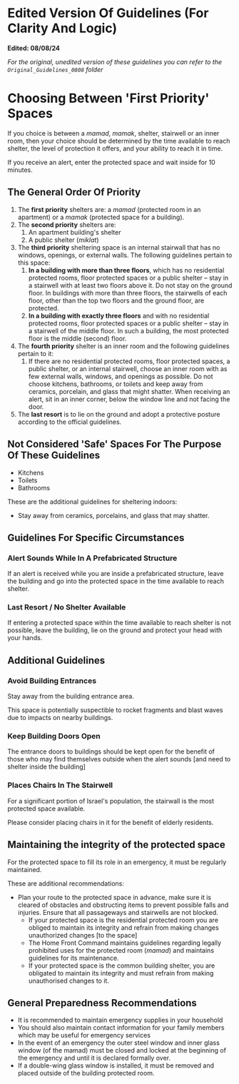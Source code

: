 # Edited Version Of Guidelines (For Clarity And Logic)

**Edited: 08/08/24**

*For the original, unedited version of these guidelines you can refer to the `Original_Guidelines_0808` folder*

# Choosing Between 'First Priority' Spaces

If you choice is between a *mamad*, *mamak*, shelter, stairwell or an inner room, then your choice should be determined by the time available to reach shelter, the level of protection it offers, and your ability to reach it in time.

If you receive an alert, enter the protected space and wait inside for 10 minutes.

##  The General Order Of Priority

1. The **first priority** shelters are: a  *mamad* (protected room in an apartment) or a *mamak* (protected space for a building).
2. The  **second priority** shelters are:
   1. An apartment building's shelter
   2. A public shelter (*miklat*)
3. The **third priority** sheltering space is an internal stairwall that has no windows, openings, or external walls.
    The following guidelines pertain to this space:
    1. **In a building with more than three floors**, which has no residential protected rooms, floor protected spaces or a public shelter – stay in a stairwell with at least two floors above it. Do not stay on the ground floor. In buildings with more than three floors, the stairwells of each floor, other than the top two floors and the ground floor, are protected.
    2.  **In a building with exactly three floors** and with no residential protected rooms, floor protected spaces or a public shelter – stay in a stairwell of the middle floor. In such a building, the most protected floor is the middle (second) floor.
4. The **fourth priority** shelter is an inner room and the following guidelines pertain to it:
    1.  If there are no residential protected rooms, floor protected spaces, a public shelter, or an internal stairwell, choose an inner room with as few external walls, windows, and openings as possible. Do not choose kitchens, bathrooms, or toilets and keep away from ceramics, porcelain, and glass that might shatter. When receiving an alert, sit in an inner corner, below the window line and not facing the door.
5.  The **last resort** is to lie on the ground and adopt a protective posture according to the official guidelines. 

## Not Considered 'Safe' Spaces For The Purpose Of These Guidelines

- Kitchens
- Toilets
- Bathrooms

These are the additional guidelines for sheltering indoors:

- Stay away from ceramics, porcelains, and glass that may shatter.

## Guidelines For Specific Circumstances

### Alert Sounds While In A Prefabricated Structure

  If an alert is received while you are inside a prefabricated structure, leave the building and go into the protected space in the time available to reach shelter. 

### Last Resort / No Shelter Available

If entering a protected space within the time available to reach shelter is not possible, leave the building, lie on the ground and protect your head with your hands.

## Additional Guidelines

### Avoid Building Entrances

Stay away from the building entrance area. 

This space is potentially suspectible to rocket fragments and blast waves due to impacts on nearby buildings.

### Keep Building Doors Open

  The entrance doors to buildings should be kept open for the benefit of those who may find themselves outside when the alert sounds [and need to shelter inside the building]

  ### Places Chairs In The Stairwell

For a significant portion of Israel's population, the stairwall is the most protected space available. 

Please consider placing chairs in it for the benefit of elderly residents.

## Maintaining the integrity of the protected space

For the protected space to fill its role in an emergency, it must be regularly maintained.

These are additional recommendations:

- Plan your route to the protected space in advance, make sure it is cleared of obstacles and obstructing items to prevent possible falls and injuries. Ensure that all passageways and stairwells are not blocked.
  - If your protected space is the residential protected room you are obliged to maintain its integrity and refrain from making changes unauthorized changes [to the space]
  - The Home Front Command maintains guidelines regarding legally prohibited uses for the protected room (*mamad*) and maintains guidelines for its maintenance.
  -  If your protected space is the common building shelter, you are obligated to maintain its integrity and must refrain from making unauthorised changes to it. 

## General Preparedness Recommendations

- It is recommended to maintain emergency supplies in your household
- You should also maintain contact information for your family members which may be useful for emergency services
- In the event of an emergency the outer steel window and inner glass window (of the mamad) must be closed and locked at the beginning of the emergency and until it is declared formally over. 
- If a double-wing glass window is installed, it must be removed and placed outside of the building protected room.

